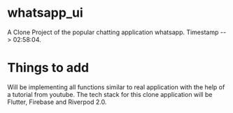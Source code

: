 # whatsapp_ui

A Clone Project of the popular chatting application whatsapp. Timestamp --> 02:58:04.

# Things to add

Will be implementing all functions similar to real application with the help of a tutorial from youtube. The tech stack for this clone application will be Flutter, Firebase and Riverpod 2.0.
